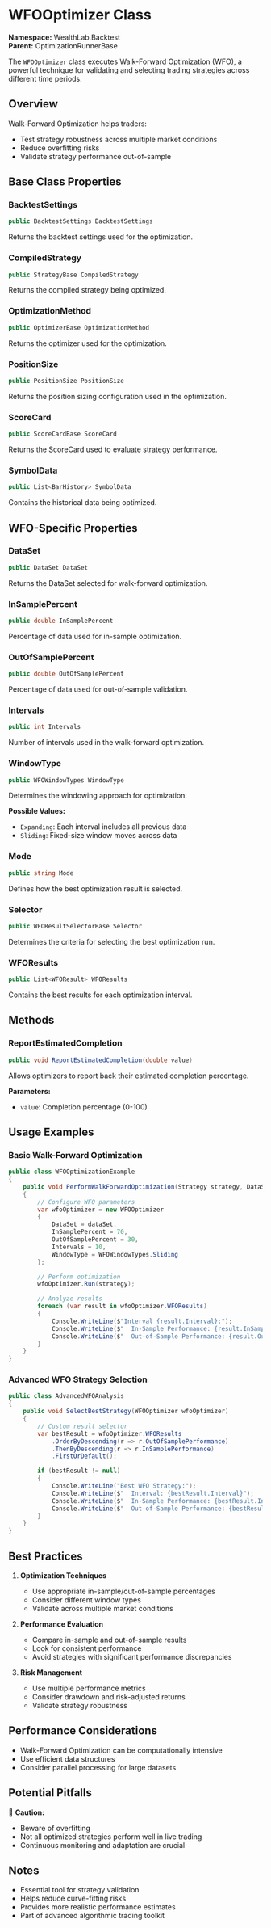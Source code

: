# WFOOptimizer Class

**Namespace:** WealthLab.Backtest  
**Parent:** OptimizationRunnerBase

The `WFOOptimizer` class executes Walk-Forward Optimization (WFO), a powerful technique for validating and selecting trading strategies across different time periods.

## Overview

Walk-Forward Optimization helps traders:
- Test strategy robustness across multiple market conditions
- Reduce overfitting risks
- Validate strategy performance out-of-sample

## Base Class Properties

### BacktestSettings
```csharp
public BacktestSettings BacktestSettings
```
Returns the backtest settings used for the optimization.

### CompiledStrategy
```csharp
public StrategyBase CompiledStrategy
```
Returns the compiled strategy being optimized.

### OptimizationMethod
```csharp
public OptimizerBase OptimizationMethod
```
Returns the optimizer used for the optimization.

### PositionSize
```csharp
public PositionSize PositionSize
```
Returns the position sizing configuration used in the optimization.

### ScoreCard
```csharp
public ScoreCardBase ScoreCard
```
Returns the ScoreCard used to evaluate strategy performance.

### SymbolData
```csharp
public List<BarHistory> SymbolData
```
Contains the historical data being optimized.

## WFO-Specific Properties

### DataSet
```csharp
public DataSet DataSet
```
Returns the DataSet selected for walk-forward optimization.

### InSamplePercent
```csharp
public double InSamplePercent
```
Percentage of data used for in-sample optimization.

### OutOfSamplePercent
```csharp
public double OutOfSamplePercent
```
Percentage of data used for out-of-sample validation.

### Intervals
```csharp
public int Intervals
```
Number of intervals used in the walk-forward optimization.

### WindowType
```csharp
public WFOWindowTypes WindowType
```
Determines the windowing approach for optimization.

**Possible Values:**
- `Expanding`: Each interval includes all previous data
- `Sliding`: Fixed-size window moves across data

### Mode
```csharp
public string Mode
```
Defines how the best optimization result is selected.

### Selector
```csharp
public WFOResultSelectorBase Selector
```
Determines the criteria for selecting the best optimization run.

### WFOResults
```csharp
public List<WFOResult> WFOResults
```
Contains the best results for each optimization interval.

## Methods

### ReportEstimatedCompletion
```csharp
public void ReportEstimatedCompletion(double value)
```
Allows optimizers to report back their estimated completion percentage.

**Parameters:**
- `value`: Completion percentage (0-100)

## Usage Examples

### Basic Walk-Forward Optimization
```csharp
public class WFOOptimizationExample
{
    public void PerformWalkForwardOptimization(Strategy strategy, DataSet dataSet)
    {
        // Configure WFO parameters
        var wfoOptimizer = new WFOOptimizer
        {
            DataSet = dataSet,
            InSamplePercent = 70,
            OutOfSamplePercent = 30,
            Intervals = 10,
            WindowType = WFOWindowTypes.Sliding
        };

        // Perform optimization
        wfoOptimizer.Run(strategy);

        // Analyze results
        foreach (var result in wfoOptimizer.WFOResults)
        {
            Console.WriteLine($"Interval {result.Interval}:");
            Console.WriteLine($"  In-Sample Performance: {result.InSamplePerformance}");
            Console.WriteLine($"  Out-of-Sample Performance: {result.OutOfSamplePerformance}");
        }
    }
}
```

### Advanced WFO Strategy Selection
```csharp
public class AdvancedWFOAnalysis
{
    public void SelectBestStrategy(WFOOptimizer wfoOptimizer)
    {
        // Custom result selector
        var bestResult = wfoOptimizer.WFOResults
            .OrderByDescending(r => r.OutOfSamplePerformance)
            .ThenByDescending(r => r.InSamplePerformance)
            .FirstOrDefault();

        if (bestResult != null)
        {
            Console.WriteLine("Best WFO Strategy:");
            Console.WriteLine($"  Interval: {bestResult.Interval}");
            Console.WriteLine($"  In-Sample Performance: {bestResult.InSamplePerformance}");
            Console.WriteLine($"  Out-of-Sample Performance: {bestResult.OutOfSamplePerformance}");
        }
    }
}
```

## Best Practices

1. **Optimization Techniques**
   - Use appropriate in-sample/out-of-sample percentages
   - Consider different window types
   - Validate across multiple market conditions

2. **Performance Evaluation**
   - Compare in-sample and out-of-sample results
   - Look for consistent performance
   - Avoid strategies with significant performance discrepancies

3. **Risk Management**
   - Use multiple performance metrics
   - Consider drawdown and risk-adjusted returns
   - Validate strategy robustness

## Performance Considerations

- Walk-Forward Optimization can be computationally intensive
- Use efficient data structures
- Consider parallel processing for large datasets

## Potential Pitfalls

🚨 **Caution:**
- Beware of overfitting
- Not all optimized strategies perform well in live trading
- Continuous monitoring and adaptation are crucial

## Notes

- Essential tool for strategy validation
- Helps reduce curve-fitting risks
- Provides more realistic performance estimates
- Part of advanced algorithmic trading toolkit 